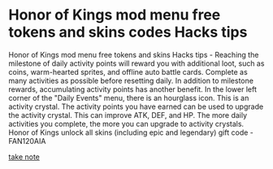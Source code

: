 # Honor of Kings mod menu free tokens and skins codes Hacks tips

Honor of Kings mod menu free tokens and skins Hacks tips - Reaching the milestone of daily activity points will reward you with additional loot, such as coins, warm-hearted sprites, and offline auto battle cards. Complete as many activities as possible before resetting daily. In addition to milestone rewards, accumulating activity points has another benefit. In the lower left corner of the "Daily Events" menu, there is an hourglass icon. This is an activity crystal. The activity points you have earned can be used to upgrade the activity crystal. This can improve ATK, DEF, and HP. The more daily activities you complete, the more you can upgrade to activity crystals. Honor of Kings unlock all skins (including epic and legendary) gift code - FAN120AIA

[take note](https://fureway.top/honor-of-kings/)
